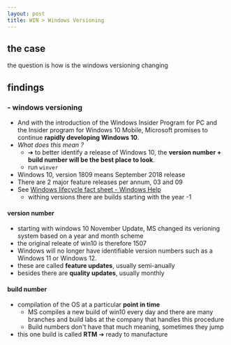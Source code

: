 ```yaml
---
layout: post
title: WIN > Windows Versioning
---
```

## the case	
the question is how is the windows versioning changing

## findings
### - windows versioning
* And with the introduction of the Windows Insider Program for PC and the Insider program for Windows 10 Mobile, Microsoft promises to continue **rapidly developing Windows 10**. 
* *What does this mean ?* 
    * ➔ to better identify a release of Windows 10, the **version number + build number will be the best place to look**.
    * run `winver` 
* Windows 10, version 1809 means September 2018 release
* There are 2 major feature releases per annum, 03 and 09
* See [Windows lifecycle fact sheet - Windows Help](https://support.microsoft.com/en-us/help/13853/windows-lifecycle-fact-sheet)
    * withing versions there are builds starting with the year -1 

#### version number
* starting with windows 10 November Update, MS changed its verioning system based on a year and month scheme
* the original releate of win10 is therefore 1507
* Windows will no longer have identifiable version numbers such as a Windows 11 or Windows 12. 
* these are called **feature updates**, usually semi-anually
* besides there are **quality updates**, usually monthly

#### build number
* compilation of the OS at a particular **point in time**
    * MS compiles a new build of win10 every day and there are many branches and build labs at the company that handles this procedure
    * Build numbers don't have that much meaning, sometimes they jump
* this one build is called **RTM** ➔ ready to manufacture